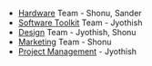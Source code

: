 * [Hardware](Hardware) Team - Shonu, Sander
* [Software Toolkit](../Personal/Toolkits/Software%20Toolkit.md) Team - Jyothish
* [Design](../Personal/Creative%20and%20Recreational/Design.md) Team - Jyothish, Shonu
* [Marketing](Marketing) Team - Shonu
* [Project Management](../World%20Building/Business%20and%20Finance/Company%20Management/Project%20Management/Project%20Management.md) - Jyothish